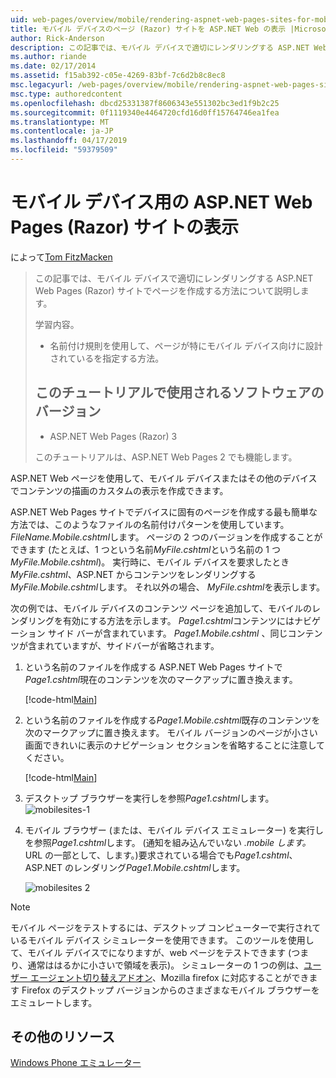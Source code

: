 ```yaml
---
uid: web-pages/overview/mobile/rendering-aspnet-web-pages-sites-for-mobile-devices
title: モバイル デバイスのページ (Razor) サイトを ASP.NET Web の表示 |Microsoft Docs
author: Rick-Anderson
description: この記事では、モバイル デバイスで適切にレンダリングする ASP.NET Web Pages (Razor) サイトでページを作成する方法について説明します。 学習内容。する方法.
ms.author: riande
ms.date: 02/17/2014
ms.assetid: f15ab392-c05e-4269-83bf-7c6d2b8c8ec8
msc.legacyurl: /web-pages/overview/mobile/rendering-aspnet-web-pages-sites-for-mobile-devices
msc.type: authoredcontent
ms.openlocfilehash: dbcd25331387f8606343e551302bc3ed1f9b2c25
ms.sourcegitcommit: 0f1119340e4464720cfd16d0ff15764746ea1fea
ms.translationtype: MT
ms.contentlocale: ja-JP
ms.lasthandoff: 04/17/2019
ms.locfileid: "59379509"
---
```

# <a name="rendering-aspnet-web-pages-razor-sites-for-mobile-devices"></a>モバイル デバイス用の ASP.NET Web Pages (Razor) サイトの表示

によって[Tom FitzMacken](https://github.com/tfitzmac)

> この記事では、モバイル デバイスで適切にレンダリングする ASP.NET Web Pages (Razor) サイトでページを作成する方法について説明します。
> 
> 学習内容。
> 
> - 名前付け規則を使用して、ページが特にモバイル デバイス向けに設計されているを指定する方法。
>   
> 
> ## <a name="software-versions-used-in-the-tutorial"></a>このチュートリアルで使用されるソフトウェアのバージョン
> 
> 
> - ASP.NET Web Pages (Razor) 3
>   
> 
> このチュートリアルは、ASP.NET Web Pages 2 でも機能します。


ASP.NET Web ページを使用して、モバイル デバイスまたはその他のデバイスでコンテンツの描画のカスタムの表示を作成できます。

ASP.NET Web Pages サイトでデバイスに固有のページを作成する最も簡単な方法では、このようなファイルの名前付けパターンを使用しています。*FileName.Mobile.cshtml*します。 ページの 2 つのバージョンを作成することができます (たとえば、1 つという名前*MyFile.cshtml*という名前の 1 つ*MyFile.Mobile.cshtml*)。 実行時に、モバイル デバイスを要求したとき*MyFile.cshtml*、ASP.NET からコンテンツをレンダリングする*MyFile.Mobile.cshtml*します。 それ以外の場合、 *MyFile.cshtml*を表示します。

次の例では、モバイル デバイスのコンテンツ ページを追加して、モバイルのレンダリングを有効にする方法を示します。 *Page1.cshtml*コンテンツにはナビゲーション サイド バーが含まれています。 *Page1.Mobile.cshtml* 、同じコンテンツが含まれていますが、サイドバーが省略されます。

1. という名前のファイルを作成する ASP.NET Web Pages サイトで*Page1.cshtml*現在のコンテンツを次のマークアップに置き換えます。

    [!code-html[Main](rendering-aspnet-web-pages-sites-for-mobile-devices/samples/sample1.html)]
2. という名前のファイルを作成する*Page1.Mobile.cshtml*既存のコンテンツを次のマークアップに置き換えます。 モバイル バージョンのページが小さい画面できれいに表示のナビゲーション セクションを省略することに注意してください。

    [!code-html[Main](rendering-aspnet-web-pages-sites-for-mobile-devices/samples/sample2.html)]
3. デスクトップ ブラウザーを実行しを参照*Page1.cshtml*します。 ![mobilesites-1](rendering-aspnet-web-pages-sites-for-mobile-devices/_static/image1.png)
4. モバイル ブラウザー (または、モバイル デバイス エミュレーター) を実行しを参照*Page1.cshtml*します。 (通知を組み込んでいない *.mobile します。* URL の一部として、します。)要求されている場合でも*Page1.cshtml*、ASP.NET のレンダリング*Page1.Mobile.cshtml*します。

    ![mobilesites 2](rendering-aspnet-web-pages-sites-for-mobile-devices/_static/image2.png)

> [!NOTE]
> モバイル ページをテストするには、デスクトップ コンピューターで実行されているモバイル デバイス シミュレーターを使用できます。 このツールを使用して、モバイル デバイスでになりますが、web ページをテストできます (つまり、通常ははるかに小さいで領域を表示)。 シミュレーターの 1 つの例は、[ユーザー エージェント切り替えアドオン](http://addons.mozilla.org/firefox/addon/user-agent-switcher/)、Mozilla firefox に対応することができます Firefox のデスクトップ バージョンからのさまざまなモバイル ブラウザーをエミュレートします。


<a id="Additional_Resources"></a>
## <a name="additional-resources"></a>その他のリソース


[Windows Phone エミュレーター](https://msdn.microsoft.com/library/ff402563(v=VS.92).aspx)
